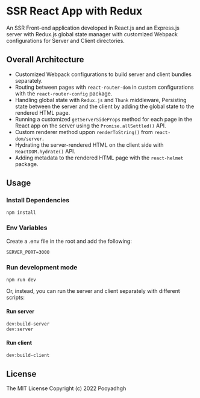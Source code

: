 # SSR React App with Redux

An SSR Front-end application developed in React.js and an Express.js server with Redux.js global state manager with customized Webpack configurations for Server and Client directories.

## Overall Architecture

- Customized Webpack configurations to build server and client bundles separately.
- Routing between pages with `react-router-dom` in custom configurations with the `react-router-config` package.
- Handling global state with `Redux.js` and `Thunk` middleware, Persisting state between the server and the client by adding the global state to the rendered HTML page.
- Running a customized `getServerSideProps` method for each page in the React app on the server using the `Promise.allSettled()` API.
- Custom renderer method uppon `renderToString()` from `react-dom/server`.
- Hydrating the server-rendered HTML on the client side with `ReactDOM.hydrate()` API.
- Adding metadata to the rendered HTML page with the `react-helmet` package.

## Usage

### Install Dependencies

```
npm install
```

### Env Variables

Create a .env file in the root and add the following:

```
SERVER_PORT=3000
```

### Run development mode

```
npm run dev
```

Or, instead, you can run the server and client separately with different scripts:

#### Run server

```
dev:build-server
dev:server
```

#### Run client

```
dev:build-client
```

## License

The MIT License
Copyright (c) 2022 Pooyadhgh
